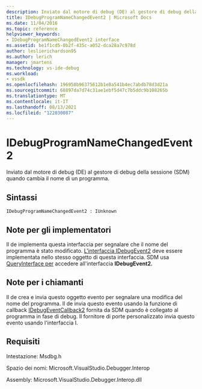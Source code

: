 ```yaml
---
description: Inviato dal motore di debug (DE) al gestore di debug della sessione (SDM) quando cambia il nome di un programma.
title: IDebugProgramNameChangedEvent2 | Microsoft Docs
ms.date: 11/04/2016
ms.topic: reference
helpviewer_keywords:
- IDebugProgramNameChangedEvent2 interface
ms.assetid: be1f1cd5-0b2f-435c-a052-dca28a7c978d
author: leslierichardson95
ms.author: lerich
manager: jmartens
ms.technology: vs-ide-debug
ms.workload:
- vssdk
ms.openlocfilehash: 196950b96375612b1e8a541b4ec7abdb78d3d21a
ms.sourcegitcommit: 68897da7d74c31ae1ebf5d47c7b5ddc9b108265b
ms.translationtype: MT
ms.contentlocale: it-IT
ms.lasthandoff: 08/13/2021
ms.locfileid: "122030087"
---
```

# <a name="idebugprogramnamechangedevent2"></a>IDebugProgramNameChangedEvent2
Inviato dal motore di debug (DE) al gestore di debug della sessione (SDM) quando cambia il nome di un programma.

## <a name="syntax"></a>Sintassi

```
IDebugProgramNameChangedEvent2 : IUnknown
```

## <a name="notes-for-implementers"></a>Note per gli implementatori
 Il de implementa questa interfaccia per segnalare che il nome del programma è stato modificato. [L'interfaccia IDebugEvent2](../../../extensibility/debugger/reference/idebugevent2.md) deve essere implementata nello stesso oggetto di questa interfaccia. SDM usa [QueryInterface per](/cpp/atl/queryinterface) accedere all'interfaccia **IDebugEvent2.**

## <a name="notes-for-callers"></a>Note per i chiamanti
 Il de crea e invia questo oggetto evento per segnalare una modifica del nome del programma. Il de invia questo evento usando la funzione di callback [IDebugEventCallback2](../../../extensibility/debugger/reference/idebugeventcallback2.md) fornita da SDM quando è collegato al programma in fase di debug. Il fornitore di porte personalizzato invia questo evento usando l'interfaccia I.

## <a name="requirements"></a>Requisiti
 Intestazione: Msdbg.h

 Spazio dei nomi: Microsoft.VisualStudio.Debugger.Interop

 Assembly: Microsoft.VisualStudio.Debugger.Interop.dll
